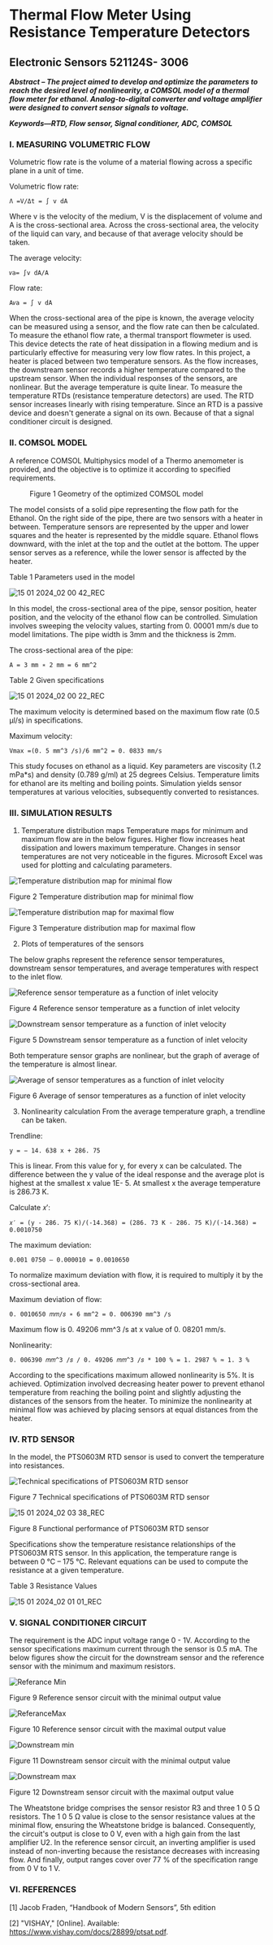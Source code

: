 # Thermal Flow Meter Using Resistance Temperature Detectors

## Electronic Sensors 521124S- 3006

**_Abstract – The project aimed to develop and optimize the parameters to reach the desired level of nonlinearity, a COMSOL model of a thermal flow meter for ethanol. Analog-to-digital converter and voltage amplifier were designed to convert sensor signals to voltage._**

**_Keywords—RTD, Flow sensor, Signal conditioner, ADC, COMSOL_**

### I. MEASURING VOLUMETRIC FLOW

Volumetric flow rate is the volume of a material flowing across a specific plane in a unit of time.

Volumetric flow rate:
```
Λ =V/Δt = ∫ v dA
```
Where v is the velocity of the medium, V is the displacement of volume and A is the cross-sectional area. Across the cross-sectional area, the velocity of the liquid can vary, and because of that average velocity should be taken.

The average velocity:

```
𝑣a= ∫v dA/A
```
Flow rate:

```
A𝑣a = ∫ v dA
```
When the cross-sectional area of the pipe is known, the average velocity can be measured using a sensor, and the flow rate can then be calculated. To measure the ethanol flow rate, a thermal transport flowmeter is used. This device detects the rate of heat dissipation in a flowing medium and is particularly effective for measuring very low flow rates. In this project, a heater is placed between two temperature sensors. As the flow increases, the downstream sensor records a higher temperature compared to the upstream sensor. When the individual responses of the sensors, are nonlinear. But the average temperature is quite linear. To measure the temperature RTDs (resistance temperature detectors) are used. The RTD sensor increases linearly with rising temperature. Since an RTD is a passive device and doesn't generate a signal on its own. Because of that a signal conditioner circuit is designed.

### II. COMSOL MODEL

A reference COMSOL Multiphysics model of a Thermo anemometer is provided, and the objective is to optimize it according to specified requirements.

<figure>
  <![Geometry of the optimized COMSOL model](https://github.com/shalikadulaj/Thermal-Flow-Meter-Using-Resistance-Temperature-Detectors-/assets/58818511/c71c3fce-afd0-463f-bf09-100fa6229ada)>
  <figcaption>Figure 1 Geometry of the optimized COMSOL model</figcaption>
</figure>








The model consists of a solid pipe representing the flow path for the Ethanol. On the right side of the pipe, there are two sensors with a heater in between. Temperature sensors are represented by the upper and lower squares and the heater is represented by the middle square. Ethanol flows downward, with the inlet at the top and the outlet at the bottom. The upper sensor serves as a reference, while the lower sensor is affected by the heater.

Table 1 Parameters used in the model


![15 01 2024_02 00 42_REC](https://github.com/shalikadulaj/Thermal-Flow-Meter-Using-Resistance-Temperature-Detectors-/assets/58818511/3a295f06-b7bb-47f7-84bc-69d82a31c748)







In this model, the cross-sectional area of the pipe, sensor position, heater position, and the velocity of the ethanol flow can be controlled. Simulation involves sweeping the velocity values, starting from 0. 00001 mm/s due to model limitations. The pipe width is 3mm and the thickness is 2mm.

The cross-sectional area of the pipe:

```
A = 3 mm ∗ 2 mm = 6 mm^2
```

Table 2 Given specifications



![15 01 2024_02 00 22_REC](https://github.com/shalikadulaj/Thermal-Flow-Meter-Using-Resistance-Temperature-Detectors-/assets/58818511/d6f1b601-702b-40af-ad7c-65c89c1de5f9)




The maximum velocity is determined based on the maximum flow rate (0.5 μl/s) in specifications.

Maximum velocity:

```
Vmax =(0. 5 mm^3 /s)/6 mm^2 = 0. 0833 mm/s
```
This study focuses on ethanol as a liquid. Key parameters are viscosity (1.2 mPa*s) and density (0.789 g/ml) at 25 degrees Celsius. Temperature limits for ethanol are its melting and boiling points. Simulation yields sensor temperatures at various velocities, subsequently converted to resistances.

### III. SIMULATION RESULTS

1) Temperature distribution maps
Temperature maps for minimum and maximum flow are in the below figures. Higher flow increases heat dissipation and lowers maximum temperature. Changes in sensor temperatures are not very noticeable in the figures. Microsoft Excel was used for plotting and calculating parameters.


![Temperature distribution map for minimal flow](https://github.com/shalikadulaj/Thermal-Flow-Meter-Using-Resistance-Temperature-Detectors-/assets/58818511/389068d1-c7aa-4f57-b278-9ff3fc53e384)




Figure 2 Temperature distribution map for minimal flow



![Temperature distribution map for maximal flow](https://github.com/shalikadulaj/Thermal-Flow-Meter-Using-Resistance-Temperature-Detectors-/assets/58818511/ad88a677-3b27-447f-87e5-86923c9f69e2)



Figure 3 Temperature distribution map for maximal flow

2) Plots of temperatures of the sensors

The below graphs represent the reference sensor temperatures, downstream sensor temperatures, and average temperatures with respect to the inlet flow.



![Reference sensor temperature as a function of inlet velocity](https://github.com/shalikadulaj/Thermal-Flow-Meter-Using-Resistance-Temperature-Detectors-/assets/58818511/f03b961c-55db-4b76-acc8-745301515c78)


Figure 4 Reference sensor temperature as a function of inlet velocity



![Downstream sensor temperature as a function of inlet velocity](https://github.com/shalikadulaj/Thermal-Flow-Meter-Using-Resistance-Temperature-Detectors-/assets/58818511/78094dee-c13d-48f4-bec9-04114a174136)



Figure 5 Downstream sensor temperature as a function of inlet velocity


Both temperature sensor graphs are nonlinear, but the graph of average of the temperature is almost linear.



![Average of sensor temperatures as a function of inlet velocity](https://github.com/shalikadulaj/Thermal-Flow-Meter-Using-Resistance-Temperature-Detectors-/assets/58818511/f55c623b-a6be-4003-ba48-f7b7aaa2d938)



Figure 6 Average of sensor temperatures as a function of inlet velocity

3) Nonlinearity calculation
From the average temperature graph, a trendline can be taken.

Trendline:

```
y = − 14. 638 x + 286. 75
```
This is linear. From this value for y, for every x can be calculated. The difference between the y value of the ideal response and the average plot is highest at the smallest x value 1E- 5. At smallest x the average temperature is 286.73 K.

Calculate 𝑥′:

```
𝑥′ = (y - 286. 75 K)/(-14.368) = (286. 73 K - 286. 75 K)/(-14.368) = 0.0010750
```
The maximum deviation:

```
0.001 0750 – 0.000010 = 0.0010650 
```
To normalize maximum deviation with flow, it is required to multiply it by the cross-sectional area.

Maximum deviation of flow:

```
0. 0010650 𝑚𝑚/𝑠 ∗ 6 mm^2 = 0. 006390 mm^3 /s
```
Maximum flow is 0. 49206 mm^3 /s at x value of 0. 08201 mm/s.

Nonlinearity:

```
0. 006390 𝑚𝑚^3 /𝑠 / 0. 49206 𝑚𝑚^3 /𝑠 * 100 % = 1. 2987 % ≈ 1. 3 %
```
 

According to the specifications maximum allowed nonlinearity is 5%. It is achieved. Optimization involved decreasing heater power to prevent ethanol temperature from reaching the boiling point and slightly adjusting the distances of the sensors from the heater. To minimize the nonlinearity at minimal flow was achieved by placing sensors at equal distances from the heater.

### IV. RTD SENSOR


In the model, the PTS0603M RTD sensor is used to convert the temperature into resistances.


![Technical specifications of PTS0603M RTD sensor](https://github.com/shalikadulaj/Thermal-Flow-Meter-Using-Resistance-Temperature-Detectors-/assets/58818511/46ee932c-6d28-4755-8bfa-3070b84eec3c)


Figure 7 Technical specifications of PTS0603M RTD sensor

![15 01 2024_02 03 38_REC](https://github.com/shalikadulaj/Thermal-Flow-Meter-Using-Resistance-Temperature-Detectors-/assets/58818511/90efbb93-7a08-4fbc-bf07-3648cf9a85c8)




Figure 8 Functional performance of PTS0603M RTD sensor

Specifications show the temperature resistance relationships of the PTS0603M RTS sensor. In this application, the temperature range is between 0 °C – 175 °C. Relevant equations can be used to compute the resistance at a given temperature.

Table 3 Resistance Values


![15 01 2024_02 01 01_REC](https://github.com/shalikadulaj/Thermal-Flow-Meter-Using-Resistance-Temperature-Detectors-/assets/58818511/0db8e27f-bf23-4cf5-b453-73f611de425b)




### V. SIGNAL CONDITIONER CIRCUIT

The requirement is the ADC input voltage range 0 - 1V. According to the sensor specifications maximum current through the sensor is 0.5 mA. The below figures show the circuit for the downstream sensor and the reference sensor with the minimum and maximum resistors.


![Referance  Min](https://github.com/shalikadulaj/Thermal-Flow-Meter-Using-Resistance-Temperature-Detectors-/assets/58818511/c2e8ed5f-1edc-4ea9-8b67-864acab3853c)




Figure 9 Reference sensor circuit with the minimal output value

![ReferanceMax](https://github.com/shalikadulaj/Thermal-Flow-Meter-Using-Resistance-Temperature-Detectors-/assets/58818511/76d0295b-5580-4274-823f-b1d40966862b)



Figure 10 Reference sensor circuit with the maximal output value

![Downstream min](https://github.com/shalikadulaj/Thermal-Flow-Meter-Using-Resistance-Temperature-Detectors-/assets/58818511/c03a57e8-85a1-4719-bafe-8be83445e678)


Figure 11 Downstream sensor circuit with the minimal output value


![Downstream max](https://github.com/shalikadulaj/Thermal-Flow-Meter-Using-Resistance-Temperature-Detectors-/assets/58818511/88768a3b-3972-475f-9a54-b2860c82ffb4)



Figure 12 Downstream sensor circuit with the maximal output value

The Wheatstone bridge comprises the sensor resistor R3 and three 1 0 5 Ω resistors. The 1 0 5 Ω value is close to the sensor resistance values at the minimal flow, ensuring the Wheatstone bridge is balanced. Consequently, the circuit's output is close to 0 V, even with a high gain from the last amplifier U2. In the reference sensor circuit, an inverting amplifier is used instead of non-inverting because the resistance decreases with increasing flow. And finally, output ranges cover over 77 % of the specification range from 0 V to 1 V.

### VI. REFERENCES


[1] Jacob Fraden, “Handbook of Modern Sensors”, 5th edition

[2] "VISHAY," [Online]. Available: https://www.vishay.com/docs/28899/ptsat.pdf.


